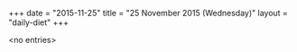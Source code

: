 +++
date = "2015-11-25"
title = "25 November 2015 (Wednesday)"
layout = "daily-diet"
+++


\<no entries\>
